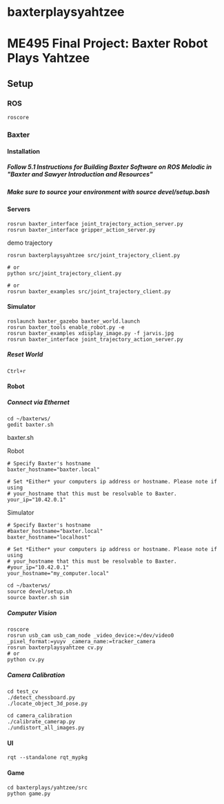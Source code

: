 # baxterplaysyahtzee
# ME495 Final Project: Baxter Robot Plays Yahtzee

## Setup

### ROS
```
roscore
```
### Baxter


#### Installation

##### Follow 5.1 Instructions for Building Baxter Software on ROS Melodic in "Baxter and Sawyer Introduction and Resources"

##### Make sure to source your environment with source devel/setup.bash

#### Servers
```
rosrun baxter_interface joint_trajectory_action_server.py
rosrun baxter_interface gripper_action_server.py
```

demo trajectory
```
rosrun baxterplaysyahtzee src/joint_trajectory_client.py

# or
python src/joint_trajectory_client.py

# or
rosrun baxter_examples src/joint_trajectory_client.py
```
#### Simulator
```
roslaunch baxter_gazebo baxter_world.launch
rosrun baxter_tools enable_robot.py -e
rosrun baxter_examples xdisplay_image.py -f jarvis.jpg
rosrun baxter_interface joint_trajectory_action_server.py 
```
##### Reset World
```
Ctrl+r
```

#### Robot
##### Connect via Ethernet

```
cd ~/baxterws/
gedit baxter.sh
```
baxter.sh

Robot 
```
# Specify Baxter's hostname
baxter_hostname="baxter.local"

# Set *Either* your computers ip address or hostname. Please note if using
# your_hostname that this must be resolvable to Baxter.
your_ip="10.42.0.1"
```

Simulator
```
# Specify Baxter's hostname
#baxter_hostname="baxter.local"
baxter_hostname="localhost"

# Set *Either* your computers ip address or hostname. Please note if using
# your_hostname that this must be resolvable to Baxter.
#your_ip="10.42.0.1"
your_hostname="my_computer.local"
```

```
cd ~/baxterws/
source devel/setup.sh
source baxter.sh sim
```

##### Computer Vision
```
roscore
rosrun usb_cam usb_cam_node _video_device:=/dev/video0 _pixel_format:=yuyv _camera_name:=tracker_camera
rosrun baxterplaysyahtzee cv.py
# or
python cv.py
```

##### Camera Calibration
```
cd test_cv
./detect_chessboard.py
./locate_object_3d_pose.py

cd camera_calibration
./calibrate_camerap.py
./undistort_all_images.py
```
#### UI 
```
rqt --standalone rqt_mypkg
```

#### Game
```
cd baxterplays/yahtzee/src
python game.py
```
